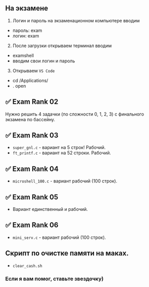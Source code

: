 ## На экзамене
1. Логин и пароль на экзаменационном компьютере вводим
- пароль:	exam
- логин:	exam

2. После загрузки открываем терминал вводим
- examshell
- вводим свои логин и пароль

3. Открываем `VS Code`
- cd /Applications/
- . open


## :white_check_mark: Exam Rank 02
Нужно решить 4 задачки (по сложности 0, 1, 2, 3) с финального экзамена по бассейну.

## :white_check_mark: Exam Rank 03
- `super_gnl.c` - вариант на 5 строк! Рабочий.
- `ft_printf.c` - вариант на 52 строки. Рабочий.

## :white_check_mark: Exam Rank 04
- `microshell_100.c` - вариант рабочий (100 строк).

## :white_check_mark: Exam Rank 05
- Вариант единственный и рабочий.

## :white_check_mark: Exam Rank 06
- `mini_serv.c` 	- вариант рабочий (100 строк).

## Скрипт по очистке памяти на маках.
- `clear_cash.sh`


### Если я вам помог, ставьте звездочку)
